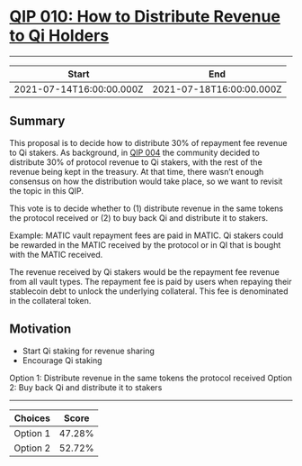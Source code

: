 
# [QIP 010: How to Distribute Revenue to Qi Holders](https://snapshot.org/#/qidao.eth/proposal/QmZW3V9uxfN1P8YgfamveYxV26xEncYcm6QU3TnrXonR8e)

---
| Start | End |
| --- | --- |
| 2021-07-14T16:00:00.000Z | 2021-07-18T16:00:00.000Z |


## Summary

This proposal is to decide how to distribute 30% of repayment fee revenue to Qi stakers. As background, in [QIP 004](https://snapshot.org/#/qidao.eth/proposal/QmVAHVv5VDgnAyZpaMEpS5WGhVhCShQ3NGrLpmzhtxG4XH) the community decided to distribute 30% of protocol revenue to Qi stakers, with the rest of the revenue being kept in the treasury. At that time, there wasn’t enough consensus on how the distribution would take place, so we want to revisit the topic in this QIP.

This vote is to decide whether to (1) distribute revenue in the same tokens the protocol received or (2) to buy back Qi and distribute it to stakers.

Example: MATIC vault repayment fees are paid in MATIC. Qi stakers could be rewarded in the MATIC received by the protocol or in QI that is bought with the MATIC received.

The revenue received by Qi stakers would be the repayment fee revenue from all vault types. The repayment fee is paid by users when repaying their stablecoin debt to unlock the underlying collateral. This fee is denominated in the collateral token.

## Motivation

* Start Qi staking for revenue sharing
* Encourage Qi staking

Option 1: Distribute revenue in the same tokens the protocol received
Option 2: Buy back Qi and distribute it to stakers



---
| Choices | Score |
| --- | --- |
| Option 1 | 47.28% |
| Option 2 | 52.72% |


